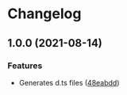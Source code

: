 # Changelog

## 1.0.0 (2021-08-14)


### Features

* Generates d.ts files ([48eabdd](https://www.github.com/mauriciolauffer/ui5-task-dts-generator/commit/48eabdd16a977291e1f6c1046bf0a307a2c93183))
